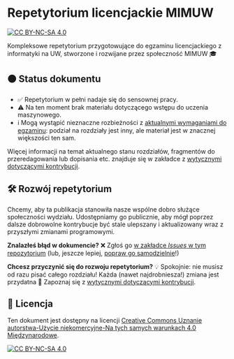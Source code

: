 # Repetytorium licencjackie MIMUW

[![CC BY-NC-SA 4.0][cc-by-nc-sa-shield]][cc-by-nc-sa]

Kompleksowe repetytorium przygotowujące do egzaminu licencjackiego z informatyki na UW, stworzone i rozwijane przez społeczność MIMUW 🎓

## 🟠 Status dokumentu

- ✅ Repetytorium w pełni nadaje się do sensownej pracy.
- ⚠️ Na ten moment brak materiału dotyczącego wstępu do uczenia maszynowego.
- ℹ️ Mogą wystąpić nieznaczne rozbieżności z [aktualnymi wymaganiami do egzaminu][requirements]: podział na rozdziały jest inny, ale materiał jest w znacznej większości ten sam.

Więcej informacji na temat aktualnego stanu rozdziałów, fragmentów do przeredagowania lub dopisania etc. znajduje się w zakładce z [wytycznymi dotyczącymi kontrybucji][contributions].

## 🛠️ Rozwój repetytorium

Chcemy, aby ta publikacja stanowiła nasze wspólne dobro służące społeczności wydziału. Udostępniamy go publicznie, aby mógł poprzez dalsze dobrowolne kontrybucje być stale ulepszany i aktualizowany wraz z przyszłymi zmianami programowymi.

**Znalazłeś błąd w dokumencie?** ❌ Zgłoś go [w zakładce *Issues* w tym repozytorium][issues] (lub, jeszcze lepiej, [popraw go samodzielnie][contributions]!)

**Chcesz przyczynić się do rozwoju repetytorium?** 💡 Spokojnie: nie musisz od razu pisać całego rozdziału! Każda (nawet najdrobniesza!) zmiana jest przydatna 🤝 Zapoznaj się z [wytycznymi dotyczącymi kontrybucji][contributions].

## 📃 Licencja

Ten dokument jest dostępny na licencji 
[Creative Commons Uznanie autorstwa-Użycie niekomercyjne-Na tych samych warunkach 4.0 Międzynarodowe][cc-by-nc-sa].

[![CC BY-NC-SA 4.0][cc-by-nc-sa-image]][cc-by-nc-sa]

<!-- Linki -->
[requirements]: https://www.mimuw.edu.pl/media/uploads/cms-files/cms-file-zalacznik-zagadnienia-na-egzamin-licencjacki_zFbTxiH.pdf
[issues]: https://github.com/Buarzej/Repetytorium-licencjackie-MIMUW/issues
[contributions]: https://github.com/Buarzej/Repetytorium-licencjackie-MIMUW?tab=contributing-ov-file
[cc-by-nc-sa]: http://creativecommons.org/licenses/by-nc-sa/4.0/deed.pl
[cc-by-nc-sa-image]: https://licensebuttons.net/l/by-nc-sa/4.0/88x31.png
[cc-by-nc-sa-shield]: https://img.shields.io/badge/License-CC%20BY--NC--SA%204.0-lightgrey.svg